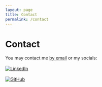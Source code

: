 ```yaml
---
layout: page
title: Contact
permalink: /contact
---
```


# Contact

You may contact me [by email](mailto:jeffreylckang@gmail.com) or my socials:
<br><br>
[![LinkedIn](https://img.shields.io/badge/LinkedIn-blue?logo=linkedin&logoColor=white)](https://www.linkedin.com/in/jeffreylckang/)
<br><br>
[![GitHub](https://img.shields.io/badge/GitHub-black?logo=github&logoColor=white)](https://github.com/jeffreylckang)

